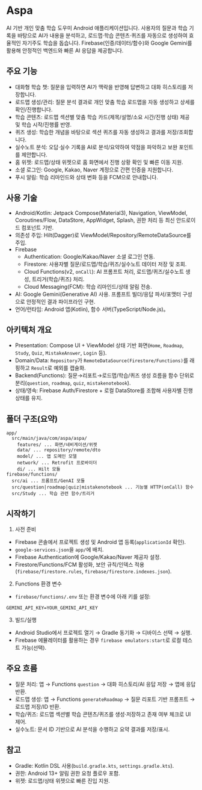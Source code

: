 # Aspa

AI 기반 개인 맞춤 학습 도우미 Android 애플리케이션입니다. 사용자의 질문과 학습 기록을 바탕으로 AI가 내용을 분석하고, 로드맵·학습 콘텐츠·퀴즈를 자동으로 생성하여 효율적인 자기주도 학습을 돕습니다. Firebase(인증/데이터/함수)와 Google Gemini를 활용해 안정적인 백엔드와 빠른 AI 응답을 제공합니다.

## 주요 기능

- 대화형 학습 챗: 질문을 입력하면 AI가 맥락을 반영해 답변하고 대화 히스토리를 저장합니다.
- 로드맵 생성/관리: 질문 분석 결과로 개인 맞춤 학습 로드맵을 자동 생성하고 상세를 확인/진행합니다.
- 학습 콘텐츠: 로드맵 섹션별 맞춤 학습 카드(제목/설명/소요 시간/진행 상태) 제공 및 학습 시작/진행률 반영.
- 퀴즈 생성: 학습한 개념을 바탕으로 섹션 퀴즈를 자동 생성하고 결과를 저장/조회합니다.
- 실수노트 분석: 오답·실수 기록을 AI로 분석/요약하여 약점을 파악하고 보완 포인트를 제안합니다.
- 홈 위젯: 로드맵/상태 위젯으로 홈 화면에서 진행 상황 확인 및 빠른 이동 지원.
- 소셜 로그인: Google, Kakao, Naver 계정으로 간편 인증을 지원합니다.
- 푸시 알림: 학습 리마인드와 상태 변화 등을 FCM으로 안내합니다.

## 사용 기술

- Android/Kotlin: Jetpack Compose(Material3), Navigation, ViewModel, Coroutines/Flow, DataStore, AppWidget, Splash, 권한 처리 등 최신 안드로이드 컴포넌트 기반.
- 의존성 주입: Hilt(Dagger)로 ViewModel/Repository/RemoteDataSource를 주입.
- Firebase
  - Authentication: Google/Kakao/Naver 소셜 로그인 연동.
  - Firestore: 사용자별 질문/로드맵/학습/퀴즈/실수노트 데이터 저장 및 조회.
  - Cloud Functions(v2, `onCall`): AI 프롬프트 처리, 로드맵/퀴즈/실수노트 생성, 트리거(학습/퀴즈) 처리.
  - Cloud Messaging(FCM): 학습 리마인드/상태 알림 전송.
- AI: Google Gemini(Generative AI) 사용. 프롬프트 빌더/응답 파서/포맷터 구성으로 안정적인 결과 파이프라인 구현.
- 언어/런타임: Android 앱(Kotlin), 함수 서버(TypeScript/Node.js)。

## 아키텍처 개요

- Presentation: Compose UI + ViewModel 상태 기반 화면(`Home`, `Roadmap`, `Study`, `Quiz`, `MistakeAnswer`, `Login` 등).
- Domain/Data: `Repository`가 `RemoteDataSource(Firestore/Functions)`를 래핑하고 `Result`로 예외를 캡슐화.
- Backend(Functions): 질문→리포트→로드맵/학습/퀴즈 생성 흐름을 함수 단위로 분리(`question`, `roadmap`, `quiz`, `mistakenotebook`).
- 상태/영속: Firebase Auth/Firestore + 로컬 DataStore를 조합해 사용자별 진행 상태를 유지.

## 폴더 구조(요약)

```
app/
  src/main/java/com/aspa/aspa/
    features/ ... 화면/네비게이션/위젯
    data/ ... repository/remote/dto
    model/ ... 앱 도메인 모델
    network/ ... Retrofit 프로바이더
    di/ ... Hilt 모듈
firebase/functions/
  src/ai ... 프롬프트/GenAI 모듈
  src/question|roadmap|quiz|mistakenotebook ... 기능별 HTTP(onCall) 함수
  src/Study ... 학습 관련 함수/트리거
```

## 시작하기

1) 사전 준비

- Firebase 콘솔에서 프로젝트 생성 및 Android 앱 등록(`applicationId` 확인).
- `google-services.json`을 `app/`에 배치.
- Firebase Authentication에 Google/Kakao/Naver 제공자 설정.
- Firestore/Functions/FCM 활성화, 보안 규칙/인덱스 적용(`firebase/firestore.rules`, `firebase/firestore.indexes.json`).

2) Functions 환경 변수

- `firebase/functions/.env` 또는 환경 변수에 아래 키를 설정:

```
GEMINI_API_KEY=YOUR_GEMINI_API_KEY
```

3) 빌드/실행

- Android Studio에서 프로젝트 열기 → Gradle 동기화 → 디바이스 선택 → 실행.
- Firebase 에뮬레이터를 활용하는 경우 `firebase emulators:start`로 로컬 테스트 가능(선택).

## 주요 흐름

- 질문 처리: 앱 → Functions `question` → 대화 히스토리/AI 응답 저장 → 앱에 응답 반환.
- 로드맵 생성: 앱 → Functions `generateRoadmap` → 질문 리포트 기반 프롬프트 → 로드맵 저장/ID 반환.
- 학습/퀴즈: 로드맵 섹션별 학습 콘텐츠/퀴즈를 생성·저장하고 존재 여부 체크로 UI 제어.
- 실수노트: 문서 ID 기반으로 AI 분석을 수행하고 요약 결과를 저장/표시.

## 참고

- Gradle: Kotlin DSL 사용(`build.gradle.kts`, `settings.gradle.kts`).
- 권한: Android 13+ 알림 권한 요청 플로우 포함.
- 위젯: 로드맵/상태 위젯으로 빠른 진입 지원.

